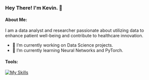 ### Hey There! I'm Kevin. 👋
#### About Me:
I am a data analyst and researcher passionate about utilizing data to enhance patient well-being and contribute to healthcare innovation.

- 🔭 I’m currently working on Data Science projects.
- 🌱 I’m currently learning Neural Networks and PyTorch.

#### Tools:
[![My Skills](https://skillicons.dev/icons?i=anaconda,matlab,py,sqlite,sklearn,visualstudio,vscode)](https://skillicons.dev)


<!--
**kleung157/kleung157** is a ✨ _special_ ✨ repository because its `README.md` (this file) appears on your GitHub profile.

Here are some ideas to get you started:

- 🔭 I’m currently working on ...
- 🌱 I’m currently learning ...
- 👯 I’m looking to collaborate on ...
- 🤔 I’m looking for help with ...
- 💬 Ask me about ...
- 📫 How to reach me: ...
- 😄 Pronouns: ...
- ⚡ Fun fact: ...
-->
